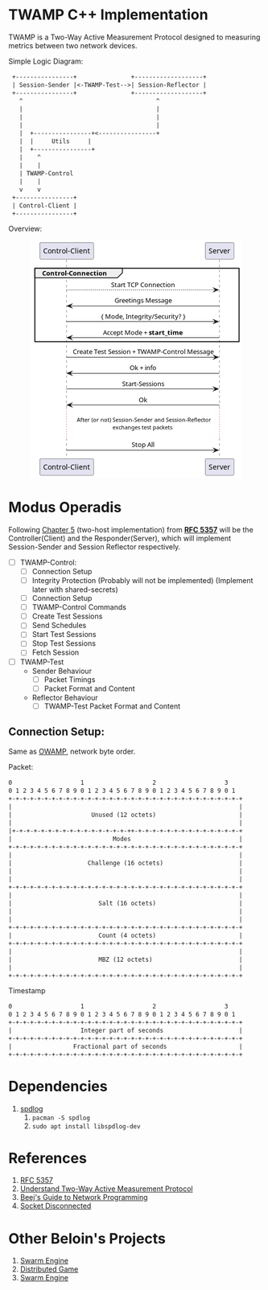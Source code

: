 # TWAMP C++ Implementation

TWAMP is a Two-Way Active Measurement Protocol designed to measuring metrics between two
network devices.

Simple Logic Diagram:

```
 +----------------+               +-------------------+
 | Session-Sender |<-TWAMP-Test-->| Session-Reflector |
 +----------------+               +-------------------+
   ^                                     ^
   |                                     |
   |                                     |
   |                                     |
   |  +----------------+<----------------+
   |  |     Utils     |
   |  +----------------+
   |    ^
   |    |
   | TWAMP-Control
   |    |
   v    v
 +----------------+
 | Control-Client |
 +----------------+
```

Overview:

<div style="text-align: center;">
    <img src="./resources/Twamp_overall_CLIENT_SERVER.png" alt="Control-Connection Sequence Diagram">
</div>

# Modus Operadis

Following [Chapter 5][5] (two-host implementation) from [__RFC 5357__][1] will be the Controller(Client) and
the Responder(Server), which will implement Session-Sender and Session Reflector respectively.

- [ ] TWAMP-Control:
    - [ ] Connection Setup
    - [ ] Integrity Protection (Probably will not be implemented) (Implement later with shared-secrets)
    - [ ] Connection Setup
    - [ ] TWAMP-Control Commands
    - [ ] Create Test Sessions
    - [ ] Send Schedules
    - [ ] Start Test Sessions
    - [ ] Stop Test Sessions
    - [ ] Fetch Session
- [ ] TWAMP-Test
    - Sender Behaviour
        - [ ] Packet Timings
        - [ ] Packet Format and Content
    - Reflector Behaviour
        - [ ] TWAMP-Test Packet Format and Content

## Connection Setup:

Same as [OWAMP][6], network byte order.

Packet:

``` 
0                   1                   2                   3
0 1 2 3 4 5 6 7 8 9 0 1 2 3 4 5 6 7 8 9 0 1 2 3 4 5 6 7 8 9 0 1
+-+-+-+-+-+-+-+-+-+-+-+-+-+-+-+-+-+-+-+-+-+-+-+-+-+-+-+-+-+-+-+-+
|                                                               |
|                      Unused (12 octets)                       |
|                                                               |
|+-+-+-+-+-+-+-+-+-+-+-+-+-+-+-+-++-+-+-+-+-+-+-+-+-+-+-+-+-+-+-+
|                            Modes                              |
+-+-+-+-+-+-+-+-+-+-+-+-+-+-+-+-+-+-+-+-+-+-+-+-+-+-+-+-+-+-+-+-+
|                                                               |
|                     Challenge (16 octets)                     |
|                                                               |
|                                                               |
+-+-+-+-+-+-+-+-+-+-+-+-+-+-+-+-+-+-+-+-+-+-+-+-+-+-+-+-+-+-+-+-+
|                                                               |
|                        Salt (16 octets)                       |
|                                                               |
|                                                               |
+-+-+-+-+-+-+-+-+-+-+-+-+-+-+-+-+-+-+-+-+-+-+-+-+-+-+-+-+-+-+-+-+
|                        Count (4 octets)                       |
+-+-+-+-+-+-+-+-+-+-+-+-+-+-+-+-+-+-+-+-+-+-+-+-+-+-+-+-+-+-+-+-+
|                                                               |
|                        MBZ (12 octets)                        |
|                                                               |
+-+-+-+-+-+-+-+-+-+-+-+-+-+-+-+-+-+-+-+-+-+-+-+-+-+-+-+-+-+-+-+-+
```



Timestamp
```
0                   1                   2                   3
0 1 2 3 4 5 6 7 8 9 0 1 2 3 4 5 6 7 8 9 0 1 2 3 4 5 6 7 8 9 0 1
+-+-+-+-+-+-+-+-+-+-+-+-+-+-+-+-+-+-+-+-+-+-+-+-+-+-+-+-+-+-+-+-+
|                   Integer part of seconds                     |
+-+-+-+-+-+-+-+-+-+-+-+-+-+-+-+-+-+-+-+-+-+-+-+-+-+-+-+-+-+-+-+-+
|                 Fractional part of seconds                    |
+-+-+-+-+-+-+-+-+-+-+-+-+-+-+-+-+-+-+-+-+-+-+-+-+-+-+-+-+-+-+-+-+
```

# Dependencies

1. [spdlog](https://github.com/gabime/spdlog)
    1. `pacman -S spdlog`
    2. `sudo apt install libspdlog-dev`

# References

[1]:https://datatracker.ietf.org/doc/html/rfc5357

[2]:https://www.juniper.net/documentation/us/en/software/junos/flow-monitoring/topics/concept/twamp-overview.html

[3]:https://beej.us/guide/bgnet/

[5]:https://datatracker.ietf.org/doc/html/rfc5357#section-5

[6]:https://datatracker.ietf.org/doc/html/rfc4656#section-3.1

[7]:https://stackoverflow.com/questions/283375/detecting-tcp-client-disconnect#:~:text=154,recvXXX()%20when%20reading.

1. [RFC 5357][1]
2. [Understand Two-Way Active Measurement Protocol][2]
3. [Beej's Guide to Network Programming][3]
4. [Socket Disconnected][7]

# Other Beloin's Projects

1. [Swarm Engine](https://github.com/Beloin/SwarmEngine)
1. [Distributed Game](https://github.com/Beloin/DistributedGame)
1. [Swarm Engine](https://github.com/Beloin/LCD_Rasp_Weather)

